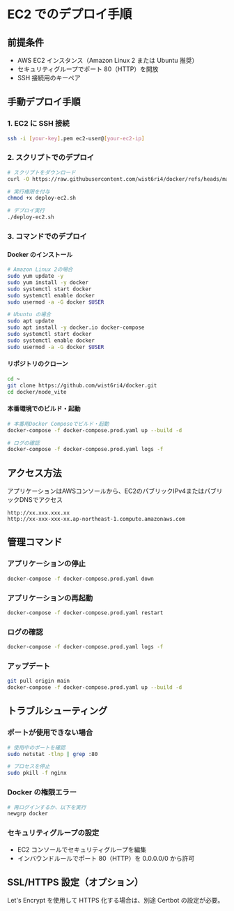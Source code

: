 # EC2 でのデプロイ手順

## 前提条件
- AWS EC2 インスタンス（Amazon Linux 2 または Ubuntu 推奨）
- セキュリティグループでポート 80（HTTP）を開放
- SSH 接続用のキーペア

## 手動デプロイ手順
### 1. EC2 に SSH 接続
```bash
ssh -i [your-key].pem ec2-user@[your-ec2-ip]
```

### 2. スクリプトでのデプロイ
```bash
# スクリプトをダウンロード
curl -O https://raw.githubusercontent.com/wist6ri4/docker/refs/heads/main/node_vite/deploy-ec2.sh

# 実行権限を付与
chmod +x deploy-ec2.sh

# デプロイ実行
./deploy-ec2.sh
```

### 3. コマンドでのデプロイ
#### Docker のインストール
```bash
# Amazon Linux 2の場合
sudo yum update -y
sudo yum install -y docker
sudo systemctl start docker
sudo systemctl enable docker
sudo usermod -a -G docker $USER

# Ubuntu の場合
sudo apt update
sudo apt install -y docker.io docker-compose
sudo systemctl start docker
sudo systemctl enable docker
sudo usermod -a -G docker $USER
```

#### リポジトリのクローン
```bash
cd ~
git clone https://github.com/wist6ri4/docker.git
cd docker/node_vite
```

#### 本番環境でのビルド・起動
```bash
# 本番用Docker Composeでビルド・起動
docker-compose -f docker-compose.prod.yaml up --build -d

# ログの確認
docker-compose -f docker-compose.prod.yaml logs -f
```

## アクセス方法
アプリケーションはAWSコンソールから、EC2のパブリックIPv4またはパブリックDNSでアクセス
```
http://xx.xxx.xxx.xx
http://xx-xxx-xxx-xx.ap-northeast-1.compute.amazonaws.com
```

## 管理コマンド
### アプリケーションの停止
```bash
docker-compose -f docker-compose.prod.yaml down
```

### アプリケーションの再起動
```bash
docker-compose -f docker-compose.prod.yaml restart
```

### ログの確認
```bash
docker-compose -f docker-compose.prod.yaml logs -f
```

### アップデート
```bash
git pull origin main
docker-compose -f docker-compose.prod.yaml up --build -d
```

## トラブルシューティング
### ポートが使用できない場合
```bash
# 使用中のポートを確認
sudo netstat -tlnp | grep :80

# プロセスを停止
sudo pkill -f nginx
```

### Docker の権限エラー
```bash
# 再ログインするか、以下を実行
newgrp docker
```

### セキュリティグループの設定
-   EC2 コンソールでセキュリティグループを編集
-   インバウンドルールでポート 80（HTTP）を 0.0.0.0/0 から許可

## SSL/HTTPS 設定（オプション）
Let's Encrypt を使用して HTTPS 化する場合は、別途 Certbot の設定が必要。
